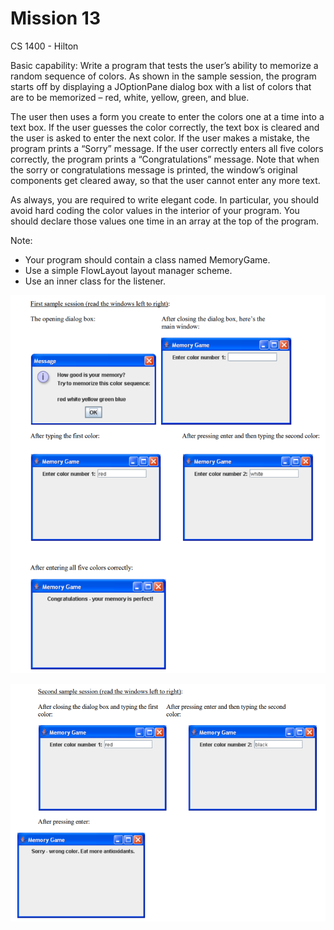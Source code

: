 # Mission 13

CS 1400 - Hilton

Basic capability:
Write a program that tests the user’s ability to memorize a random sequence of colors. As shown in the sample session, the program starts off by displaying a JOptionPane dialog box with a list of colors that are to be memorized – red, white, yellow, green, and blue.

The user then uses a form you create to enter the colors one at a time into a text box. If the user guesses the color correctly, the text box is cleared and the user is asked to enter the next color. If the user makes a mistake, the program prints a “Sorry” message. If the user correctly enters all five colors correctly, the program prints a “Congratulations” message. Note that when the sorry or congratulations message is printed, the window’s original components get cleared away, so that the user cannot enter any more text.

As always, you are required to write elegant code. In particular, you should avoid hard coding the color values in the interior of your program. You should declare those values one time in an array at the top of the program.

Note:
- Your program should contain a class named MemoryGame.
- Use a simple FlowLayout layout manager scheme.
- Use an inner class for the listener.

![](FirstSession.png)

![](SecondSession.png)

